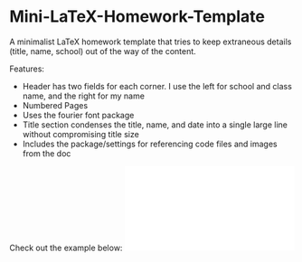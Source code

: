 # Mini-LaTeX-Homework-Template
A minimalist LaTeX homework template that tries to keep extraneous details (title, name, school) out of the way of the content.

Features:
- Header has two fields for each corner. I use the left for school and class name, and the right for my name
- Numbered Pages
- Uses the fourier font package
- Title section condenses the title, name, and date into a single large line without compromising title size
- Includes the package/settings for referencing code files and images from the doc

Check out the example below:
![alt text](HomeworkTemplate.pdf)
